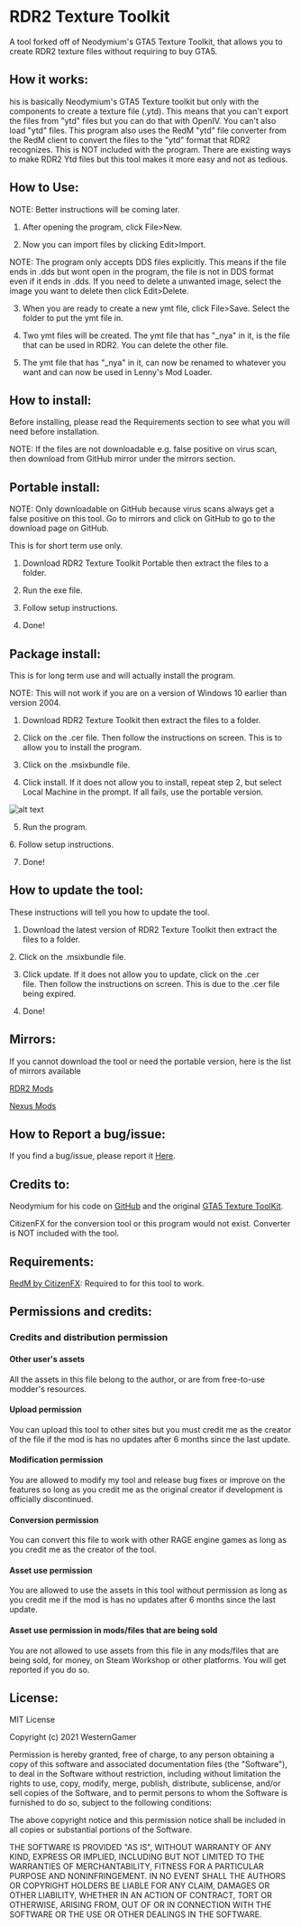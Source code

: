 # RDR2 Texture Toolkit

A tool forked off of Neodymium's GTA5 Texture Toolkit, that allows you to create RDR2 texture files without requiring to buy GTA5. 

## How it works:

his is basically Neodymium's GTA5 Texture toolkit but only with the components to create a texture file (.ytd). This means that you can't export the files from "ytd" files but you can do that with OpenIV. You can't also load "ytd" files. This program also uses the RedM "ytd" file converter from the RedM client to convert the files to the "ytd" format that RDR2 recognizes. This is NOT included with the program. There are existing ways to make RDR2 Ytd files but this tool makes it more easy and not as tedious.

## How to Use: 

NOTE: Better instructions will be coming later.

1. After opening the program, click File>New.

2. Now you can import files by clicking Edit>Import. 

NOTE: The program only accepts DDS files explicitly. This means if the file ends in .dds but wont open in the program, the file is not in DDS format even if it ends in .dds. If you need to delete a unwanted image, select the image you want to delete then click Edit>Delete.

3. When you are ready to create a new ymt file, click File>Save. Select the folder to put the ymt file in.

4. Two ymt files will be created. The ymt file that has "_nya" in it, is the file that can be used in RDR2. You can delete the other file.

5. The ymt file that has "_nya" in it, can now be renamed to whatever you want and can now be used in Lenny's Mod Loader.

## How to install:

Before installing, please read the Requirements section to see what you will need before installation.

NOTE: If the files are not downloadable e.g. false positive on virus scan, then download from GitHub mirror under the mirrors section.

## Portable install:


NOTE: Only downloadable on GitHub because virus scans always get a false positive on this tool. Go to mirrors and click on GitHub to go to the download page on GitHub.

This is for short term use only.

1. Download RDR2 Texture Toolkit Portable then extract the files to a folder.

2. Run the exe file.

3. Follow setup instructions.

4. Done!

## Package install:

This is for long term use and will actually install the program.

NOTE: This will not work if you are on a version of Windows 10 earlier than version 2004. 

1. Download RDR2 Texture Toolkit then extract the files to a folder.

2. Click on the .cer file. Then follow the instructions on screen. This is to allow you to install the program. 

3. Click on the .msixbundle file. 

4. Click install. If it does not allow you to install, repeat step 2, but select Local Machine in the prompt. If all fails, use the portable version.

![alt text](https://i.imgur.com/t93e69A.png)

5. Run the program.

6. Follow setup instructions.

7. Done!

## How to update the tool:

These instructions will tell you how to update the tool.

1. Download the latest version of RDR2 Texture Toolkit then extract the files to a folder.

2. Click on the .msixbundle file.

3. Click update. If it does not allow you to update, click on the .cer file. Then follow the instructions on screen. This is due to the .cer file being expired.

4. Done!

## Mirrors:

If you cannot download the tool or need the portable version, here is the list of mirrors available

[RDR2 Mods](https://www.rdr2mods.com/downloads/rdr2/tools/240-rdr2-texture-toolkit/)

[Nexus Mods](https://www.nexusmods.com/reddeadredemption2/mods/1089)

## How to Report a bug/issue:

If you find a bug/issue, please report it [Here](https://github.com/WesternGamer/gta-toolkit/issues).

## Credits to:

Neodymium for his code on [GitHub](https://github.com/Neodymium146/gta-toolkit) and the original [GTA5 Texture ToolKit](https://www.gta5-mods.com/tools/texture-toolkit).

CitizenFX for the conversion tool or this program would not exist. Converter is NOT included with the tool.

## Requirements:

[RedM by CitizenFX](https://redm.net/): Required to for this tool to work.

## Permissions and credits:

### Credits and distribution permission

#### Other user's assets
  All the assets in this file belong to the author, or are from free-to-use modder's resources.


#### Upload permission
  You can upload this tool to other sites but you must credit me as the creator of the file if the mod is has no updates after 6 months since the last update.


#### Modification permission
  You are allowed to modify my tool and release bug fixes or improve on the features so long as you credit me as the original creator if development is officially discontinued.


#### Conversion permission
  You can convert this file to work with other RAGE engine games as long as you credit me as the creator of the tool.


#### Asset use permission
  You are allowed to use the assets in this tool without permission as long as you credit me if the mod is has no updates after 6 months since the last update.


#### Asset use permission in mods/files that are being sold
  You are not allowed to use assets from this file in any mods/files that are being sold, for money, on Steam Workshop or other platforms. You will get reported if you do so.

## License: 

MIT License

Copyright (c) 2021 WesternGamer

Permission is hereby granted, free of charge, to any person obtaining a copy
of this software and associated documentation files (the "Software"), to deal
in the Software without restriction, including without limitation the rights
to use, copy, modify, merge, publish, distribute, sublicense, and/or sell
copies of the Software, and to permit persons to whom the Software is
furnished to do so, subject to the following conditions:

The above copyright notice and this permission notice shall be included in all
copies or substantial portions of the Software.

THE SOFTWARE IS PROVIDED "AS IS", WITHOUT WARRANTY OF ANY KIND, EXPRESS OR
IMPLIED, INCLUDING BUT NOT LIMITED TO THE WARRANTIES OF MERCHANTABILITY,
FITNESS FOR A PARTICULAR PURPOSE AND NONINFRINGEMENT. IN NO EVENT SHALL THE
AUTHORS OR COPYRIGHT HOLDERS BE LIABLE FOR ANY CLAIM, DAMAGES OR OTHER
LIABILITY, WHETHER IN AN ACTION OF CONTRACT, TORT OR OTHERWISE, ARISING FROM,
OUT OF OR IN CONNECTION WITH THE SOFTWARE OR THE USE OR OTHER DEALINGS IN THE
SOFTWARE.
